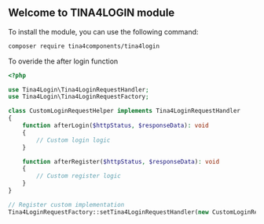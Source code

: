 ## Welcome to TINA4LOGIN module



To install the module, you can use the following command:

```bash
composer require tina4components/tina4login
```


To overide the after login function

```php
<?php

use Tina4Login\Tina4LoginRequestHandler;
use Tina4Login\Tina4LoginRequestFactory;

class CustomLoginRequestHelper implements Tina4LoginRequestHandler
{
    function afterLogin($httpStatus, $responseData): void
    {
        // Custom login logic
    }

    function afterRegister($httpStatus, $responseData): void
    {
        // Custom register logic
    }
}

// Register custom implementation
Tina4LoginRequestFactory::setTina4LoginRequestHandler(new CustomLoginRequestHelper());
```
